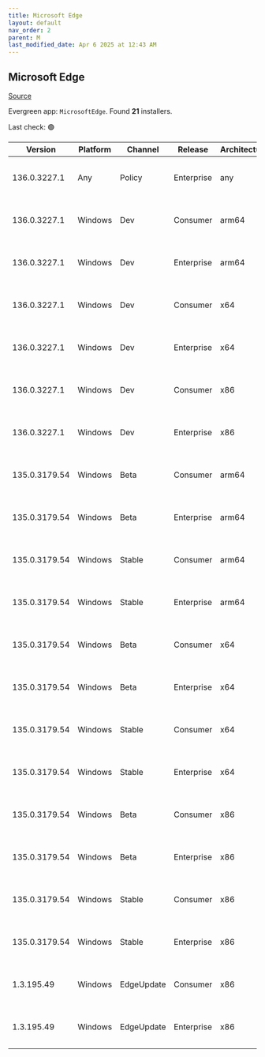 ```yaml
---
title: Microsoft Edge
layout: default
nav_order: 2
parent: M
last_modified_date: Apr 6 2025 at 12:43 AM
---
```


## Microsoft Edge

[Source](https://www.microsoft.com/edge)

Evergreen app: `MicrosoftEdge`. Found **21** installers.

Last check: 🟢

| Version       | Platform | Channel    | Release    | Architecture | Hash                                                             | URI                                                                                                                                                                                                                                                                                                                      |
| ------------- | -------- | ---------- | ---------- | ------------ | ---------------------------------------------------------------- | ------------------------------------------------------------------------------------------------------------------------------------------------------------------------------------------------------------------------------------------------------------------------------------------------------------------------ |
| 136.0.3227.1  | Any      | Policy     | Enterprise | any          | 6C22C6D7EAB920D07878AA726FDF7243DDE7B176BC536AD9585DB769FBC81700 | [https://msedge.sf.dl.delivery.mp.microsoft.com/filestreamingservice/files/c4b6a8d6-73ce-412f-bd27-6e10f95791d3/MicrosoftEdgePolicyTemplates.cab](https://msedge.sf.dl.delivery.mp.microsoft.com/filestreamingservice/files/c4b6a8d6-73ce-412f-bd27-6e10f95791d3/MicrosoftEdgePolicyTemplates.cab)                       |
| 136.0.3227.1  | Windows  | Dev        | Consumer   | arm64        | BF2831B7DDAD60F4828530D59248D4B6854318A0A08CA035811FEADC21E0DE77 | [https://msedge.sf.dl.delivery.mp.microsoft.com/filestreamingservice/files/bcdce882-4ce7-4681-9b45-f9d4d9069297/MicrosoftEdgeDevEnterpriseARM64.msi](https://msedge.sf.dl.delivery.mp.microsoft.com/filestreamingservice/files/bcdce882-4ce7-4681-9b45-f9d4d9069297/MicrosoftEdgeDevEnterpriseARM64.msi)                 |
| 136.0.3227.1  | Windows  | Dev        | Enterprise | arm64        | BF2831B7DDAD60F4828530D59248D4B6854318A0A08CA035811FEADC21E0DE77 | [https://msedge.sf.dl.delivery.mp.microsoft.com/filestreamingservice/files/bcdce882-4ce7-4681-9b45-f9d4d9069297/MicrosoftEdgeDevEnterpriseARM64.msi](https://msedge.sf.dl.delivery.mp.microsoft.com/filestreamingservice/files/bcdce882-4ce7-4681-9b45-f9d4d9069297/MicrosoftEdgeDevEnterpriseARM64.msi)                 |
| 136.0.3227.1  | Windows  | Dev        | Consumer   | x64          | 7D2356BF9DE0B88E154BB6A21FB162A0FCBF12E7A56120A098636AD005C6C6A4 | [https://msedge.sf.dl.delivery.mp.microsoft.com/filestreamingservice/files/21be3df1-4f73-43de-94b1-b7a01e11b24e/MicrosoftEdgeDevEnterpriseX64.msi](https://msedge.sf.dl.delivery.mp.microsoft.com/filestreamingservice/files/21be3df1-4f73-43de-94b1-b7a01e11b24e/MicrosoftEdgeDevEnterpriseX64.msi)                     |
| 136.0.3227.1  | Windows  | Dev        | Enterprise | x64          | 7D2356BF9DE0B88E154BB6A21FB162A0FCBF12E7A56120A098636AD005C6C6A4 | [https://msedge.sf.dl.delivery.mp.microsoft.com/filestreamingservice/files/21be3df1-4f73-43de-94b1-b7a01e11b24e/MicrosoftEdgeDevEnterpriseX64.msi](https://msedge.sf.dl.delivery.mp.microsoft.com/filestreamingservice/files/21be3df1-4f73-43de-94b1-b7a01e11b24e/MicrosoftEdgeDevEnterpriseX64.msi)                     |
| 136.0.3227.1  | Windows  | Dev        | Consumer   | x86          | C7E0D0452B73AF25ACD2551127B28A67F45BA6FAD86A3891E465F810725A5D41 | [https://msedge.sf.dl.delivery.mp.microsoft.com/filestreamingservice/files/28f19734-b51c-4e65-85c2-01bddacb439d/MicrosoftEdgeDevEnterpriseX86.msi](https://msedge.sf.dl.delivery.mp.microsoft.com/filestreamingservice/files/28f19734-b51c-4e65-85c2-01bddacb439d/MicrosoftEdgeDevEnterpriseX86.msi)                     |
| 136.0.3227.1  | Windows  | Dev        | Enterprise | x86          | C7E0D0452B73AF25ACD2551127B28A67F45BA6FAD86A3891E465F810725A5D41 | [https://msedge.sf.dl.delivery.mp.microsoft.com/filestreamingservice/files/28f19734-b51c-4e65-85c2-01bddacb439d/MicrosoftEdgeDevEnterpriseX86.msi](https://msedge.sf.dl.delivery.mp.microsoft.com/filestreamingservice/files/28f19734-b51c-4e65-85c2-01bddacb439d/MicrosoftEdgeDevEnterpriseX86.msi)                     |
| 135.0.3179.54 | Windows  | Beta       | Consumer   | arm64        | 337F7193EB1438C144B51CD3CC1F5BE1BFBEC30324774C98510DB490B3459AA7 | [https://msedge.sf.dl.delivery.mp.microsoft.com/filestreamingservice/files/8e73aa63-19d0-4891-b773-a12b690d32e2/MicrosoftEdgeBetaEnterpriseARM64.msi](https://msedge.sf.dl.delivery.mp.microsoft.com/filestreamingservice/files/8e73aa63-19d0-4891-b773-a12b690d32e2/MicrosoftEdgeBetaEnterpriseARM64.msi)               |
| 135.0.3179.54 | Windows  | Beta       | Enterprise | arm64        | 337F7193EB1438C144B51CD3CC1F5BE1BFBEC30324774C98510DB490B3459AA7 | [https://msedge.sf.dl.delivery.mp.microsoft.com/filestreamingservice/files/8e73aa63-19d0-4891-b773-a12b690d32e2/MicrosoftEdgeBetaEnterpriseARM64.msi](https://msedge.sf.dl.delivery.mp.microsoft.com/filestreamingservice/files/8e73aa63-19d0-4891-b773-a12b690d32e2/MicrosoftEdgeBetaEnterpriseARM64.msi)               |
| 135.0.3179.54 | Windows  | Stable     | Consumer   | arm64        | 1FC9475F844591E4A9E3F88F59E403B088C722A8355237A81FC3DB3B9885C1AB | [https://msedge.sf.dl.delivery.mp.microsoft.com/filestreamingservice/files/bf0e0901-2dad-4e46-9916-6a8ed929b8dc/MicrosoftEdgeEnterpriseARM64.msi](https://msedge.sf.dl.delivery.mp.microsoft.com/filestreamingservice/files/bf0e0901-2dad-4e46-9916-6a8ed929b8dc/MicrosoftEdgeEnterpriseARM64.msi)                       |
| 135.0.3179.54 | Windows  | Stable     | Enterprise | arm64        | 1FC9475F844591E4A9E3F88F59E403B088C722A8355237A81FC3DB3B9885C1AB | [https://msedge.sf.dl.delivery.mp.microsoft.com/filestreamingservice/files/bf0e0901-2dad-4e46-9916-6a8ed929b8dc/MicrosoftEdgeEnterpriseARM64.msi](https://msedge.sf.dl.delivery.mp.microsoft.com/filestreamingservice/files/bf0e0901-2dad-4e46-9916-6a8ed929b8dc/MicrosoftEdgeEnterpriseARM64.msi)                       |
| 135.0.3179.54 | Windows  | Beta       | Consumer   | x64          | 2E36B1F036F0D9663076D58CAD2B6D392656E6E1DA4B05518392030210E80FBF | [https://msedge.sf.dl.delivery.mp.microsoft.com/filestreamingservice/files/8825a37f-25c4-4ab0-9388-99dbff51b612/MicrosoftEdgeBetaEnterpriseX64.msi](https://msedge.sf.dl.delivery.mp.microsoft.com/filestreamingservice/files/8825a37f-25c4-4ab0-9388-99dbff51b612/MicrosoftEdgeBetaEnterpriseX64.msi)                   |
| 135.0.3179.54 | Windows  | Beta       | Enterprise | x64          | 2E36B1F036F0D9663076D58CAD2B6D392656E6E1DA4B05518392030210E80FBF | [https://msedge.sf.dl.delivery.mp.microsoft.com/filestreamingservice/files/8825a37f-25c4-4ab0-9388-99dbff51b612/MicrosoftEdgeBetaEnterpriseX64.msi](https://msedge.sf.dl.delivery.mp.microsoft.com/filestreamingservice/files/8825a37f-25c4-4ab0-9388-99dbff51b612/MicrosoftEdgeBetaEnterpriseX64.msi)                   |
| 135.0.3179.54 | Windows  | Stable     | Consumer   | x64          | 6166443C3C230E96C81C6D33759B6530E6B5F4780782BE35C161EEA19428C3C5 | [https://msedge.sf.dl.delivery.mp.microsoft.com/filestreamingservice/files/f514a0c9-7e26-40a7-8bdf-3a50bd5982ec/MicrosoftEdgeEnterpriseX64.msi](https://msedge.sf.dl.delivery.mp.microsoft.com/filestreamingservice/files/f514a0c9-7e26-40a7-8bdf-3a50bd5982ec/MicrosoftEdgeEnterpriseX64.msi)                           |
| 135.0.3179.54 | Windows  | Stable     | Enterprise | x64          | 6166443C3C230E96C81C6D33759B6530E6B5F4780782BE35C161EEA19428C3C5 | [https://msedge.sf.dl.delivery.mp.microsoft.com/filestreamingservice/files/f514a0c9-7e26-40a7-8bdf-3a50bd5982ec/MicrosoftEdgeEnterpriseX64.msi](https://msedge.sf.dl.delivery.mp.microsoft.com/filestreamingservice/files/f514a0c9-7e26-40a7-8bdf-3a50bd5982ec/MicrosoftEdgeEnterpriseX64.msi)                           |
| 135.0.3179.54 | Windows  | Beta       | Consumer   | x86          | 17A3A903E50F2CDE73AD1A73AAFB50417F91A1AAD74B41B2AE84268EDB358180 | [https://msedge.sf.dl.delivery.mp.microsoft.com/filestreamingservice/files/69f7d738-a673-471d-8293-313dca6ee631/MicrosoftEdgeBetaEnterpriseX86.msi](https://msedge.sf.dl.delivery.mp.microsoft.com/filestreamingservice/files/69f7d738-a673-471d-8293-313dca6ee631/MicrosoftEdgeBetaEnterpriseX86.msi)                   |
| 135.0.3179.54 | Windows  | Beta       | Enterprise | x86          | 17A3A903E50F2CDE73AD1A73AAFB50417F91A1AAD74B41B2AE84268EDB358180 | [https://msedge.sf.dl.delivery.mp.microsoft.com/filestreamingservice/files/69f7d738-a673-471d-8293-313dca6ee631/MicrosoftEdgeBetaEnterpriseX86.msi](https://msedge.sf.dl.delivery.mp.microsoft.com/filestreamingservice/files/69f7d738-a673-471d-8293-313dca6ee631/MicrosoftEdgeBetaEnterpriseX86.msi)                   |
| 135.0.3179.54 | Windows  | Stable     | Consumer   | x86          | 2C1CE3AE9B5849B3ECC000BE3E8BC08484A855E1939ADA412EB37E9CEC05277D | [https://msedge.sf.dl.delivery.mp.microsoft.com/filestreamingservice/files/81ebe07b-bb32-4f58-b042-a7feb69f32cc/MicrosoftEdgeEnterpriseX86.msi](https://msedge.sf.dl.delivery.mp.microsoft.com/filestreamingservice/files/81ebe07b-bb32-4f58-b042-a7feb69f32cc/MicrosoftEdgeEnterpriseX86.msi)                           |
| 135.0.3179.54 | Windows  | Stable     | Enterprise | x86          | 2C1CE3AE9B5849B3ECC000BE3E8BC08484A855E1939ADA412EB37E9CEC05277D | [https://msedge.sf.dl.delivery.mp.microsoft.com/filestreamingservice/files/81ebe07b-bb32-4f58-b042-a7feb69f32cc/MicrosoftEdgeEnterpriseX86.msi](https://msedge.sf.dl.delivery.mp.microsoft.com/filestreamingservice/files/81ebe07b-bb32-4f58-b042-a7feb69f32cc/MicrosoftEdgeEnterpriseX86.msi)                           |
| 1.3.195.49    | Windows  | EdgeUpdate | Consumer   | x86          | 802D87D6188B5A3A0692A16F847C0D9983DA28AAD0E00328F4D4DD4AE9E158E8 | [https://msedge.sf.dl.delivery.mp.microsoft.com/filestreamingservice/files/22b7c0e1-1f86-4a87-a3c1-2ed474607df1/MicrosoftEdgeUpdateSetup_X86_1.3.195.49.exe](https://msedge.sf.dl.delivery.mp.microsoft.com/filestreamingservice/files/22b7c0e1-1f86-4a87-a3c1-2ed474607df1/MicrosoftEdgeUpdateSetup_X86_1.3.195.49.exe) |
| 1.3.195.49    | Windows  | EdgeUpdate | Enterprise | x86          | 802D87D6188B5A3A0692A16F847C0D9983DA28AAD0E00328F4D4DD4AE9E158E8 | [https://msedge.sf.dl.delivery.mp.microsoft.com/filestreamingservice/files/22b7c0e1-1f86-4a87-a3c1-2ed474607df1/MicrosoftEdgeUpdateSetup_X86_1.3.195.49.exe](https://msedge.sf.dl.delivery.mp.microsoft.com/filestreamingservice/files/22b7c0e1-1f86-4a87-a3c1-2ed474607df1/MicrosoftEdgeUpdateSetup_X86_1.3.195.49.exe) |
